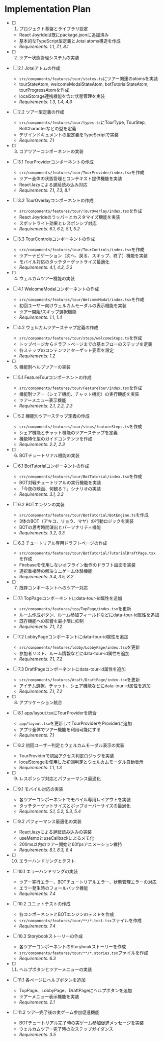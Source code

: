 # Implementation Plan

- [ ] 1. プロジェクト基盤とライブラリ設定
  - React Joyrideは既にpackage.jsonに追加済み
  - 基本的なTypeScript型定義とJotai atoms構造を作成
  - _Requirements: 1.1, 7.1, 8.1_

- [ ] 2. ツアー状態管理システムの実装
- [ ] 2.1 Jotaiアトムの作成
  - `src/components/features/tour/states.ts`にツアー関連のatomsを実装
  - tourStateAtom, welcomeModalStateAtom, botTutorialStateAtom, tourProgressAtomを作成
  - localStorage連携機能を含む状態管理を実装
  - _Requirements: 1.3, 1.4, 4.3_

- [ ] 2.2 ツアー型定義の作成
  - `src/components/features/tour/types.ts`にTourType, TourStep, BotCharacterなどの型を定義
  - デザインドキュメントの型定義をTypeScriptで実装
  - _Requirements: 7.1_

- [ ] 3. コアツアーコンポーネントの実装
- [ ] 3.1 TourProviderコンポーネントの作成
  - `src/components/features/tour/TourProvider/index.tsx`を作成
  - ツアー全体の状態管理とコンテキスト提供機能を実装
  - React.lazyによる遅延読み込み対応
  - _Requirements: 7.1, 7.3, 8.1_

- [ ] 3.2 TourOverlayコンポーネントの作成
  - `src/components/features/tour/TourOverlay/index.tsx`を作成
  - React Joyrideのラッパーとカスタマイズ機能を実装
  - スポットライト効果とレスポンシブ対応
  - _Requirements: 6.1, 6.2, 5.1, 5.2_

- [ ] 3.3 TourControlsコンポーネントの作成
  - `src/components/features/tour/TourControls/index.tsx`を作成
  - ツアーナビゲーション（次へ、戻る、スキップ、終了）機能を実装
  - モバイル対応のタッチターゲットサイズ最適化
  - _Requirements: 4.1, 4.2, 5.3_

- [ ] 4. ウェルカムツアー機能の実装
- [ ] 4.1 WelcomeModalコンポーネントの作成
  - `src/components/features/tour/WelcomeModal/index.tsx`を作成
  - 初回ユーザー向けウェルカムモーダルの表示機能を実装
  - ツアー開始/スキップ選択機能
  - _Requirements: 1.1, 1.4_

- [ ] 4.2 ウェルカムツアーステップ定義の作成
  - `src/components/features/tour/steps/welcomeSteps.ts`を作成
  - トップページからドラフトページまでの基本フローのステップを定義
  - 各ステップのコンテンツとターゲット要素を設定
  - _Requirements: 1.2_

- [ ] 5. 機能別ヘルプツアーの実装
- [ ] 5.1 FeatureTourコンポーネントの作成
  - `src/components/features/tour/FeatureTour/index.tsx`を作成
  - 機能別ツアー（シェア機能、チャット機能）の実行機能を実装
  - ツアーメニュー表示機能
  - _Requirements: 2.1, 2.2, 2.3_

- [ ] 5.2 機能別ツアーステップ定義の作成
  - `src/components/features/tour/steps/featureSteps.ts`を作成
  - シェア機能とチャット機能のツアーステップを定義
  - 機能特化型のガイドコンテンツを作成
  - _Requirements: 2.2, 2.3_

- [ ] 6. BOTチュートリアル機能の実装
- [ ] 6.1 BotTutorialコンポーネントの作成
  - `src/components/features/tour/BotTutorial/index.tsx`を作成
  - BOT対戦チュートリアルの実行機能を実装
  - 「今夜の映画、何観る？」シナリオの実装
  - _Requirements: 3.1, 3.2_

- [ ] 6.2 BOTエンジンの実装
  - `src/components/features/tour/BotTutorial/BotEngine.ts`を作成
  - 3体のBOT（アキコ、リョウ、マヤ）の行動ロジックを実装
  - BOTの思考時間演出とパーソナリティ機能
  - _Requirements: 3.2, 3.3_

- [ ] 6.3 チュートリアル専用ドラフトページの作成
  - `src/components/features/tour/BotTutorial/TutorialDraftPage.tsx`を作成
  - Firebaseを使用しないオフライン動作のドラフト画面を実装
  - 選択重複時の解決ミニゲーム体験機能
  - _Requirements: 3.4, 3.5, 8.2_

- [ ] 7. 既存コンポーネントへのツアー対応
- [ ] 7.1 TopPageコンポーネントにdata-tour-id属性を追加
  - `src/components/features/top/TopPage/index.tsx`を更新
  - ルーム作成ボタン、ルーム参加フィールドなどにdata-tour-id属性を追加
  - 既存機能への影響を最小限に抑制
  - _Requirements: 7.1, 7.2_

- [ ] 7.2 LobbyPageコンポーネントにdata-tour-id属性を追加
  - `src/components/features/lobby/LobbyPage/index.tsx`を更新
  - 参加者リスト、ルーム情報などにdata-tour-id属性を追加
  - _Requirements: 7.1, 7.2_

- [ ] 7.3 DraftPageコンポーネントにdata-tour-id属性を追加
  - `src/components/features/draft/DraftPage/index.tsx`を更新
  - アイテム選択、チャット、シェア機能などにdata-tour-id属性を追加
  - _Requirements: 7.1, 7.2_

- [ ] 8. アプリケーション統合
- [ ] 8.1 app/layout.tsxにTourProviderを統合
  - `app/layout.tsx`を更新してTourProviderをProviderに追加
  - アプリ全体でツアー機能を利用可能にする
  - _Requirements: 7.1_

- [ ] 8.2 初回ユーザー判定とウェルカムモーダル表示の実装
  - TourProviderで初回アクセス判定ロジックを実装
  - localStorageを使用した初回判定とウェルカムモーダル自動表示
  - _Requirements: 1.1, 1.3_

- [ ] 9. レスポンシブ対応とパフォーマンス最適化
- [ ] 9.1 モバイル対応の実装
  - 各ツアーコンポーネントでモバイル専用レイアウトを実装
  - タッチターゲットサイズとポップオーバーサイズの最適化
  - _Requirements: 5.1, 5.2, 5.3, 5.4_

- [ ] 9.2 パフォーマンス最適化の実装
  - React.lazyによる遅延読み込みの実装
  - useMemoとuseCallbackによるメモ化
  - 200ms以内のツアー開始と60fpsアニメーション維持
  - _Requirements: 8.1, 8.3, 8.4_

- [ ] 10. エラーハンドリングとテスト
- [ ] 10.1 エラーハンドリングの実装
  - ツアー実行エラー、BOTチュートリアルエラー、状態管理エラーの対応
  - エラー発生時のフォールバック機能
  - _Requirements: 7.4_

- [ ] 10.2 ユニットテストの作成
  - 各コンポーネントとBOTエンジンのテストを作成
  - `src/components/features/tour/**/*.test.tsx`ファイルを作成
  - _Requirements: 7.4_

- [ ] 10.3 Storybookストーリーの作成
  - 各ツアーコンポーネントのStorybookストーリーを作成
  - `src/components/features/tour/**/*.stories.tsx`ファイルを作成
  - _Requirements: 6.3_

- [ ] 11. ヘルプボタンとツアーメニューの実装
- [ ] 11.1 各ページにヘルプボタンを追加
  - TopPage、LobbyPage、DraftPageにヘルプボタンを追加
  - ツアーメニュー表示機能を実装
  - _Requirements: 2.1_

- [ ] 11.2 ツアー完了後の実ゲーム参加促進機能
  - BOTチュートリアル完了時の実ゲーム参加促進メッセージを実装
  - ウェルカムツアー完了時の次ステップガイダンス
  - _Requirements: 3.5_